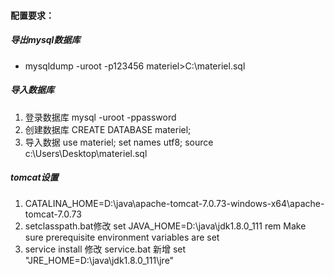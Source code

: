 #### 配置要求：
##### 导出mysql数据库
* mysqldump -uroot -p123456 materiel>C:\materiel.sql
##### 导入数据库
1. 登录数据库 mysql -uroot -ppassword
2. 创建数据库 CREATE DATABASE materiel;
3. 导入数据 use materiel; set names utf8;  source c:\Users\\Desktop\materiel.sql
##### tomcat设置 
1. CATALINA_HOME=D:\java\apache-tomcat-7.0.73-windows-x64\apache-tomcat-7.0.73
2. setclasspath.bat修改
	set JAVA_HOME=D:\java\jdk1.8.0_111
	rem Make sure prerequisite environment variables are set
3. service install
	修改 service.bat
	新增 set "JRE_HOME=D:\java\jdk1.8.0_111\jre"
